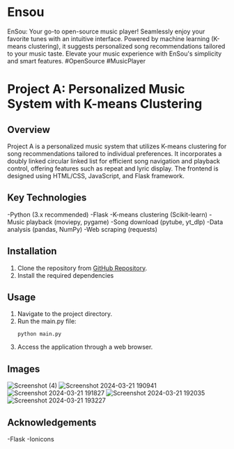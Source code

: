 # Ensou
EnSou: Your go-to open-source music player! Seamlessly enjoy your favorite tunes with an intuitive interface. Powered by machine learning (K-means clustering), it suggests personalized song recommendations tailored to your music taste. Elevate your music experience with EnSou's simplicity and smart features. #OpenSource #MusicPlayer

# Project A: Personalized Music System with K-means Clustering

## Overview
Project A is a personalized music system that utilizes K-means clustering for song recommendations tailored to individual preferences. It incorporates a doubly linked circular linked list for efficient song navigation and playback control, offering features such as repeat and lyric display. The frontend is designed using HTML/CSS, JavaScript, and Flask framework.

## Key Technologies
-Python (3.x recommended)
-Flask
-K-means clustering (Scikit-learn)
-Music playback (moviepy, pygame)
-Song download (pytube, yt_dlp) 
-Data analysis (pandas, NumPy)
-Web scraping (requests)


## Installation
1. Clone the repository from [GitHub Repository](https://github.com/your_username/your_repository).
2. Install the required dependencies 

## Usage
1. Navigate to the project directory.
2. Run the main.py file:
    ```
    python main.py
    ```
3. Access the application through a web browser.

## Images
![Screenshot (4)](https://github.com/rk032/Ensou/assets/105430589/aba57010-d04f-4b93-9edf-f6210d280363)
![Screenshot 2024-03-21 190941](https://github.com/rk032/Ensou/assets/105430589/e9729c10-06f9-4bb3-ae8a-307b99e3fd06)
![Screenshot 2024-03-21 191827](https://github.com/rk032/Ensou/assets/105430589/57a8056a-9dc3-425e-bbd2-05b377e3d192)
![Screenshot 2024-03-21 192035](https://github.com/rk032/Ensou/assets/105430589/edc04470-b21d-4a95-bbb3-ebe5339e427d)
![Screenshot 2024-03-21 193227](https://github.com/rk032/Ensou/assets/105430589/9803bf3a-099d-4d44-a6c8-b62a2aee6525)

## Acknowledgements
-Flask
-Ionicons



